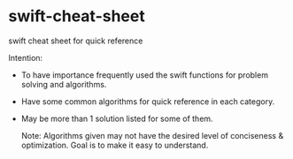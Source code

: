 # swift-cheat-sheet
swift cheat sheet for quick reference

Intention:
- To have importance frequently used the swift functions for problem solving and algorithms.
- Have some common algorithms for quick reference in each category.
- May be more than 1 solution listed for some of them.

  Note:
  Algorithms given may not have the desired level of conciseness & optimization. Goal is to make it easy to understand. 

